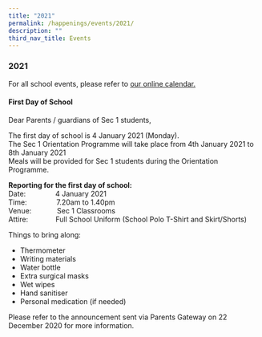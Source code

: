 ```yaml
---
title: "2021"
permalink: /happenings/events/2021/
description: ""
third_nav_title: Events
---
```

### **2021**
For all school events, please refer to [our online calendar.](https://staging.d1o9rele4xczce.amplifyapp.com/happenings/school-calender/)

#### **First Day of School**
Dear Parents / guardians of Sec 1 students,  
  
The first day of school is 4 January 2021 (Monday).  
The Sec 1 Orientation Programme will take place from 4th January 2021 to 8th January 2021  
Meals will be provided for Sec 1 students during the Orientation Programme.   
  
**Reporting for the first day of school:**<br>
Date:               4 January 2021<br>
Time:               7.20am to 1.40pm<br>
Venue:             Sec 1 Classrooms<br>
Attire:              Full School Uniform (School Polo T-Shirt and Skirt/Shorts)  
  
Things to bring along:  
* Thermometer  
* Writing materials  
* Water bottle  
* Extra surgical masks  
* Wet wipes   
* Hand sanitiser  
* Personal medication (if needed)  
  
Please refer to the announcement sent via Parents Gateway on 22 December 2020 for more information.
